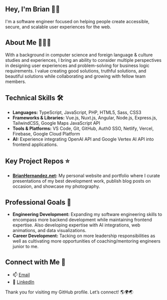 ## Hey, I'm Brian 👋🏼
I'm a software engineer focused on helping people create accessible, secure, and scalable user experiences for the web.

## About Me 👨🏻‍💻
With a background in computer science and foreign language & culture studies and experiences, I bring an ability to consider multiple perspectives in designing user experiences and problem-solving for business logic requirements.  I value creating good solutions, truthful solutions, and beautiful solutions while collaborating and growing with fellow team members.

## Technical Skills 🛠️
- **Languages:** TypeScript, JavaScript, PHP, HTML5, Sass, CSS3
- **Frameworks & Libraries:** Vue.js, Nuxt.js, Angular, Node.js, Express.js, TailwindCSS, Google Maps JavaScript API
- **Tools & Platforms:** VS Code, Git, GitHub, Auth0 SSO, Netlify, Vercel, Firebase, Google Cloud Platform
- **AI:** Experience integrating OpenAI API and Google Vertex AI API into frontend applications.

## Key Project Repos ⭐️
- **[BrianHernandez.net](https://github.com/brianhernandez/brian-hernandez-site):** My personal website and portfolio where I curate presentations of my best development work, publish blog posts on occasion, and showcase my photography.

## Professional Goals 🚀
- **Engineering Development:** Expanding my software engineering skills to encompass more backend development while maintaining frontend expertise.  Also developing expertise with AI integrations, web animations, and data visualizations.
- **Career Development:** Tacking on more leadership responsibilities as well as cultivating more opportunities of coaching/mentoring engineers junior to me.

## Connect with Me 🤝
- 📫 [Email](mailto:brian.hernandez@gmail.com)
- 🔗 [LinkedIn](https://linkedin.com/in/brianehernandez)

Thank you for visiting my GitHub profile.  Let’s connect! 🌎🌍🌏

<!--

- **Data, Animations, & AI:** D3.js, GSAP...
## Leadership & Advocacy 🌟

**brianhernandez/brianhernandez** is a ✨ _special_ ✨ repository because its `README.md` (this file) appears on your GitHub profile.

Here are some ideas to get you started:

- 🔭 I’m currently working on ...
- 🌱 I’m currently learning ...
- 👯 I’m looking to collaborate on ...
- 🤔 I’m looking for help with ...
- 💬 Ask me about ...
- 📫 How to reach me: ...
- 😄 Pronouns: ...
- ⚡ Fun fact: ...
-->
